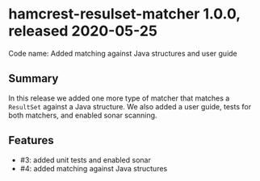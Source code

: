 # hamcrest-resulset-matcher 1.0.0, released 2020-05-25

Code name: Added matching against Java structures and user guide

## Summary

In this release we added one more type of matcher that matches a `ResultSet` against a Java structure.
We also added a user guide, tests for both matchers, and enabled sonar scanning.

## Features
 
* #3: added unit tests and enabled sonar
* #4: added matching against Java structures
